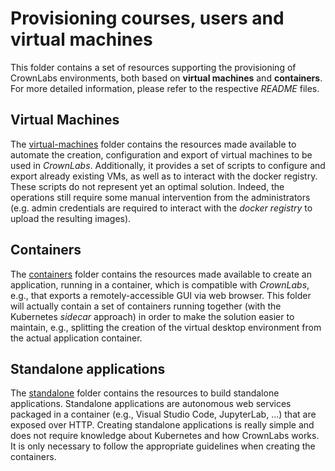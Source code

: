 # Provisioning courses, users and virtual machines

This folder contains a set of resources supporting the provisioning of CrownLabs environments, both based on **virtual machines** and **containers**.
For more detailed information, please refer to the respective *README* files.

## Virtual Machines
The [virtual-machines](virtual-machines/) folder contains the resources made available to automate the creation, configuration and export of virtual machines to be used in *CrownLabs*. Additionally, it provides a set of scripts to configure and export already existing VMs, as well as to interact with the docker registry.
These scripts do not represent yet an optimal solution. Indeed, the operations still require some manual intervention from the administrators (e.g. admin credentials are required to interact with the *docker registry* to upload the resulting images).

## Containers

The [containers](containers/) folder contains the resources made available to create an application, running in a container, which is compatible with *CrownLabs*, e.g., that exports a remotely-accessible GUI via web browser. This folder will actually contain a set of containers running together (with the Kubernetes *sidecar* approach) in order to make the solution easier to maintain, e.g., splitting the creation of the virtual desktop environment from the actual application container.

## Standalone applications

The [standalone](standalone/) folder contains the resources to build standalone applications. Standalone applications are autonomous web services packaged in a container (e.g., Visual Studio Code, JupyterLab, ...) that are exposed over HTTP. Creating standalone applications is really simple and does not require knowledge about Kubernetes and how CrownLabs works. It is only necessary to follow the appropriate guidelines when creating the containers.  
